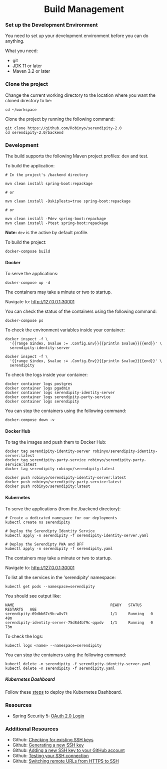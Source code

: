 <h1 align="center">Build Management</h1>

### Set up the Development Environment

You need to set up your development environment before you can do anything.

What you need:

* git
* JDK 11 or later
* Maven 3.2 or later

### Clone the project 

Change the current working directory to the location where you want the cloned directory to be:

```
cd ~/workspace
```

Clone the project by running the following command:

```
git clone https://github.com/Robinyo/serendipity-2.0
cd serendipity-2.0/backend
``` 

### Development

The build supports the following Maven project profiles: dev and test.

To build the application:

```
# In the project's /backend directory

mvn clean install spring-boot:repackage

# or

mvn clean install -DskipTests=true spring-boot:repackage

# or

mvn clean install -Pdev spring-boot:repackage
mvn clean install -Ptest spring-boot:repackage
```

**Note:** `dev` is the active by default profile.

To build the project:

```
docker-compose build
```

#### Docker 

To serve the applications:

```
docker-compose up -d
```

The containers may take a minute or two to startup.

Navigate to: http://127.0.0.1:30001

You can check the status of the containers using the following command:

```
docker-compose ps
```

To check the environment variables inside your container:

```
docker inspect -f \
  '{{range $index, $value := .Config.Env}}{{println $value}}{{end}}' \
  serendipity-identity-server

docker inspect -f \
  '{{range $index, $value := .Config.Env}}{{println $value}}{{end}}' \
  serendipity
```

To check the logs inside your container:

```
docker container logs postgres
docker container logs pgadmin
docker container logs serendipity-identity-server
docker container logs serendipity-party-service
docker container logs serendipity
```

You can stop the containers using the following command:

```
docker-compose down -v
```

#### Docker Hub

To tag the images and push them to Docker Hub:

```
docker tag serendipity-identity-server robinyo/serendipity-identity-server:latest
docker tag serendipity-party-service robinyo/serendipity-party-service:latest
docker tag serendipity robinyo/serendipity:latest

docker push robinyo/serendipity-identity-server:latest
docker push robinyo/serendipity-party-service:latest
docker push robinyo/serendipity:latest
```
 
#### Kubernetes

To serve the applications (from the /backend directory):

```
# Create a dedicated namespace for our deployments
kubectl create ns serendipity

# Deploy the Serendipty Identity Service
kubectl apply -n serendipity -f serendipity-identity-server.yaml

# Deploy the Serendipty PWA and BFF
kubectl apply -n serendipity -f serendipity.yaml
```

The containers may take a minute or two to startup.

Navigate to: http://127.0.0.1:30001

To list all the services in the 'serendipity' namespace:

```
kubectl get pods --namespace=serendipity
```

You should see output like:

```
NAME                                           READY   STATUS    RESTARTS   AGE
serendipity-69dbb67c9b-w8v7t                   1/1     Running   0          48m
serendipity-identity-server-75d8d4b79c-qqxdv   1/1     Running   0          73m
```

To check the logs:

```
kubectl logs <name> --namespace=serendipity
```

You can stop the containers using the following command:

```
kubectl delete -n serendipity -f serendipity-identity-server.yaml
kubectl delete -n serendipity -f serendipity.yaml
```

##### Kubernetes Dashboard

Follow these [steps](https://kubernetes.io/docs/tasks/access-application-cluster/web-ui-dashboard/) to deploy the 
Kubernetes Dashboard.

### Resources

* Spring Security 5: [OAuth 2.0 Login](https://docs.spring.io/spring-security/site/docs/current/reference/html5/#oauth2login)

### Additional Resources

* Github: [Checking for existing SSH keys](https://docs.github.com/en/github/authenticating-to-github/checking-for-existing-ssh-keys)
* Github: [Generating a new SSH key](https://docs.github.com/en/github/authenticating-to-github/generating-a-new-ssh-key-and-adding-it-to-the-ssh-agent#generating-a-new-ssh-key)
* Github: [Adding a new SSH key to your GitHub account](https://docs.github.com/en/github/authenticating-to-github/adding-a-new-ssh-key-to-your-github-account)
* Github: [Testing your SSH connection](https://docs.github.com/en/github/authenticating-to-github/testing-your-ssh-connection)
* Github: [Switching remote URLs from HTTPS to SSH](https://docs.github.com/en/github/using-git/changing-a-remotes-url#switching-remote-urls-from-https-to-ssh)
